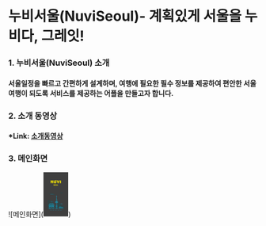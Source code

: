 # 누비서울(NuviSeoul)- 계획있게 서울을 누비다, 그레잇!

### 1. 누비서울(NuviSeoul) 소개
#### 서울일정을 빠르고 간편하게 설계하며, 여행에 필요한 필수 정보를 제공하여 편안한 서울 여행이 되도록 서비스를 제공하는 어플을 만들고자 합니다.   

### 2. 소개 동영상 
#### *Link: [소개동영상](https://google.com )

### 3. 메인화면
![메인화면](<img width="10%" height="10%" src="/ReadMe.Image/main.jpg"></img>)